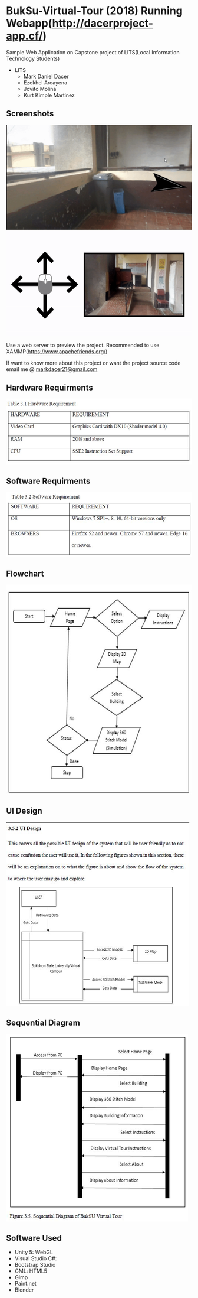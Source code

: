 # BukSu-Virtual-Tour (2018) Running Webapp(http://dacerproject-app.cf/)
Sample Web Application on Capstone project of LITS(Local Information Technology Students)
* LITS
  * Mark Daniel Dacer
  * Ezekhel Arcayena
  * Jovito Molina
  * Kurt Kimple Martinez

## Screenshots
![evidence](/images/ezgif.com-video-to-gif.gif) ![evidence](/images/ezgif.com-video-to-gif(1).gif)

Use a web server to preview the project. Recommended to use XAMMP(https://www.apachefriends.org/)

If want to know more about this project or want the project source code email me @ markdacer21@gmail.com

## Hardware Requirments
![hard_req](/images/hardware_requirments.JPG)

## Software Requirments
![soft_req](/images/software_requirments.JPG)

## Flowchart
![flow](/images/Flowchart_.JPG)

## UI Design
![flow](/images/UI_Design.JPG)

## Sequential Diagram
![seq](/images/Sequential_Diagram.JPG)

## Software Used
  * Unity 5: WebGL
  * Visual Studio C#:
  * Bootstrap Studio
  * GML: HTML5
  * Gimp
  * Paint.net
  * Blender
